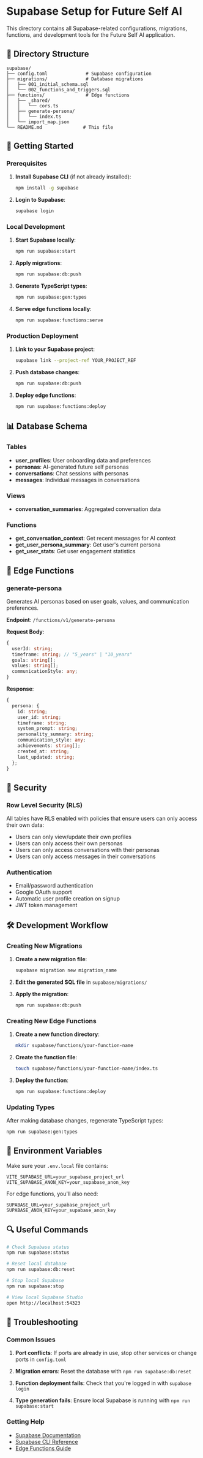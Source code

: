 # Supabase Setup for Future Self AI

This directory contains all Supabase-related configurations, migrations, functions, and development tools for the Future Self AI application.

## 📁 Directory Structure

```
supabase/
├── config.toml              # Supabase configuration
├── migrations/              # Database migrations
│   ├── 001_initial_schema.sql
│   └── 002_functions_and_triggers.sql
├── functions/               # Edge functions
│   ├── _shared/
│   │   └── cors.ts
│   ├── generate-persona/
│   │   └── index.ts
│   └── import_map.json
└── README.md               # This file
```

## 🚀 Getting Started

### Prerequisites

1. **Install Supabase CLI** (if not already installed):

   ```bash
   npm install -g supabase
   ```

2. **Login to Supabase**:
   ```bash
   supabase login
   ```

### Local Development

1. **Start Supabase locally**:

   ```bash
   npm run supabase:start
   ```

2. **Apply migrations**:

   ```bash
   npm run supabase:db:push
   ```

3. **Generate TypeScript types**:

   ```bash
   npm run supabase:gen:types
   ```

4. **Serve edge functions locally**:
   ```bash
   npm run supabase:functions:serve
   ```

### Production Deployment

1. **Link to your Supabase project**:

   ```bash
   supabase link --project-ref YOUR_PROJECT_REF
   ```

2. **Push database changes**:

   ```bash
   npm run supabase:db:push
   ```

3. **Deploy edge functions**:
   ```bash
   npm run supabase:functions:deploy
   ```

## 📊 Database Schema

### Tables

- **user_profiles**: User onboarding data and preferences
- **personas**: AI-generated future self personas
- **conversations**: Chat sessions with personas
- **messages**: Individual messages in conversations

### Views

- **conversation_summaries**: Aggregated conversation data

### Functions

- **get_conversation_context**: Get recent messages for AI context
- **get_user_persona_summary**: Get user's current persona
- **get_user_stats**: Get user engagement statistics

## 🔧 Edge Functions

### generate-persona

Generates AI personas based on user goals, values, and communication preferences.

**Endpoint**: `/functions/v1/generate-persona`

**Request Body**:

```typescript
{
  userId: string;
  timeframe: string; // "5_years" | "10_years"
  goals: string[];
  values: string[];
  communicationStyle: any;
}
```

**Response**:

```typescript
{
  persona: {
    id: string;
    user_id: string;
    timeframe: string;
    system_prompt: string;
    personality_summary: string;
    communication_style: any;
    achievements: string[];
    created_at: string;
    last_updated: string;
  };
}
```

## 🔐 Security

### Row Level Security (RLS)

All tables have RLS enabled with policies that ensure users can only access their own data:

- Users can only view/update their own profiles
- Users can only access their own personas
- Users can only access conversations with their personas
- Users can only access messages in their conversations

### Authentication

- Email/password authentication
- Google OAuth support
- Automatic user profile creation on signup
- JWT token management

## 🛠️ Development Workflow

### Creating New Migrations

1. **Create a new migration file**:

   ```bash
   supabase migration new migration_name
   ```

2. **Edit the generated SQL file** in `supabase/migrations/`

3. **Apply the migration**:
   ```bash
   npm run supabase:db:push
   ```

### Creating New Edge Functions

1. **Create a new function directory**:

   ```bash
   mkdir supabase/functions/your-function-name
   ```

2. **Create the function file**:

   ```bash
   touch supabase/functions/your-function-name/index.ts
   ```

3. **Deploy the function**:
   ```bash
   npm run supabase:functions:deploy
   ```

### Updating Types

After making database changes, regenerate TypeScript types:

```bash
npm run supabase:gen:types
```

## 📝 Environment Variables

Make sure your `.env.local` file contains:

```env
VITE_SUPABASE_URL=your_supabase_project_url
VITE_SUPABASE_ANON_KEY=your_supabase_anon_key
```

For edge functions, you'll also need:

```env
SUPABASE_URL=your_supabase_project_url
SUPABASE_ANON_KEY=your_supabase_anon_key
```

## 🔍 Useful Commands

```bash
# Check Supabase status
npm run supabase:status

# Reset local database
npm run supabase:db:reset

# Stop local Supabase
npm run supabase:stop

# View local Supabase Studio
open http://localhost:54323
```

## 🐛 Troubleshooting

### Common Issues

1. **Port conflicts**: If ports are already in use, stop other services or change ports in `config.toml`

2. **Migration errors**: Reset the database with `npm run supabase:db:reset`

3. **Function deployment fails**: Check that you're logged in with `supabase login`

4. **Type generation fails**: Ensure local Supabase is running with `npm run supabase:start`

### Getting Help

- [Supabase Documentation](https://supabase.com/docs)
- [Supabase CLI Reference](https://supabase.com/docs/reference/cli)
- [Edge Functions Guide](https://supabase.com/docs/guides/functions)
